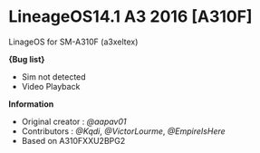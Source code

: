# LineageOS14.1 A3 2016 [A310F]
LinageOS for SM-A310F (a3xeltex)

**{Bug list}**
- Sim not detected
- Video Playback

**Information**
- Original creator : _@aapav01_
- Contributors : _@Kqdi_, _@VictorLourme_, _@EmpireIsHere_
- Based on A310FXXU2BPG2
